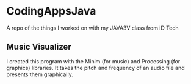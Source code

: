 # CodingAppsJava
 A repo of the things I worked on with my JAVA3V class from iD Tech

## Music Visualizer
I created this program with the Minim (for music) and Processing (for graphics) libraries. It takes the pitch and frequency of an audio file and presents them graphically.

